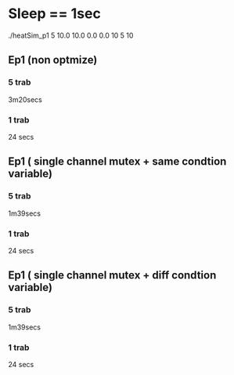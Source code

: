 # Sleep == 1sec
./heatSim_p1 5 10.0 10.0 0.0 0.0 10 5 10

## Ep1 (non optmize)

### 5 trab
3m20secs
### 1 trab
24 secs

## Ep1 ( single channel mutex + same condtion variable)

### 5 trab
1m39secs
### 1 trab
24 secs

## Ep1 ( single channel mutex + diff condtion variable)

### 5 trab
1m39secs
### 1 trab
24 secs